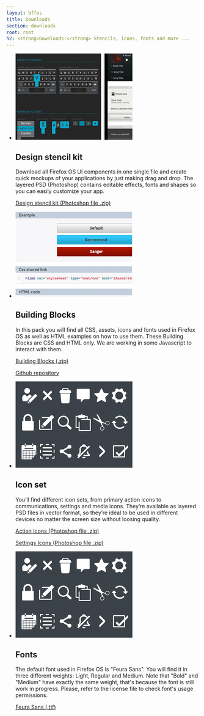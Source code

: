 ```yaml
---
layout: bffos
title: Downloads
section: downloads
root: root
h2: <strong>Downloads:</strong> Stencils, icons, fonts and more ...
---
```


*   ![alt Design stencil kit](../images/downloads/stencils.png) 

    ## Design stencil kit

    Download all Firefox OS UI components in one single file and create quick mockups of your applications by just  making drag and drop. The layered PSD (Photoshop) contains editable effects, fonts and shapes so you can easily customize your app.

    [Design stencil kit (Photoshop file .zip)](https://mozilla.box.com/shared/static/5ucf52a98q1rd20eu5lm.zip)

*   ![alt Building Blocks](../images/downloads/blocks.png) 

    ## Building Blocks

    In this pack you will find all CSS, assets, icons and fonts used in Firefox OS as well as HTML examples on how to use them. These Building Blocks are CSS and HTML only. We are working in some Javascript to interact with them.

    [Building Blocks (.zip)](https://github.com/buildingfirefoxos/Building-Blocks/archive/gh-pages.zip)

    <a class="github" href="https://github.com/buildingfirefoxos/Building-Blocks">Github repository</a> 

*  ![alt Icon set](../images/downloads/icons.png) 

    ## Icon set

    You’ll find different icon sets, from primary action icons to communications, settings and media icons. They’re available as layered PSD files in vector format, so they’re ideal to be used in different devices no matter the screen size without loosing quality.

    [Action Icons (Photoshop file .zip)](https://mozilla.box.com/shared/static/jp5lrplbuont96ypm27q.zip)

    [Settings Icons (Photoshop file .zip)](https://mozilla.box.com/shared/static/flp11jpmu89c32lasm4u.zip)

*  ![alt Icon set](../images/downloads/icons.png) 

    ## Fonts

    The default font used in Firefox OS is "Feura Sans". You will find it in three different weights: Light, Regular and Medium. Note that "Bold" and "Medium" have exactly the same weight, that's because the font is still work in progress. Please, refer to the license file to check font's usage permissions.

    <a class="github" href="https://github.com/mozilla-b2g/moztt/tree/master/FeuraSans-1.0">Feura Sans (.ttf)</a> 

